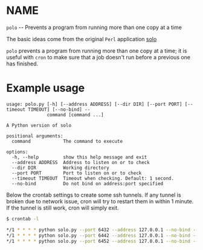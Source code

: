 # NAME

`polo` -- Prevents a program from running more than one copy at a time

The basic ideas come from the original `Perl` application [solo](https://github.com/timkay/solo)

`polo` prevents a program from running more than one copy at a time; it is useful with `cron` to make sure that a job doesn't run before a previous one has finished.

# Example usage

```
usage: polo.py [-h] [--address ADDRESS] [--dir DIR] [--port PORT] [--timeout TIMEOUT] [--no-bind] --
               command [command ...]

A Python version of solo

positional arguments:
  command            The command to execute

options:
  -h, --help         show this help message and exit
  --address ADDRESS  Address to listen on or to check
  --dir DIR          Working directory
  --port PORT        Port to listen on or to check
  --timeout TIMEOUT  Timeout when checking. Default: 1 second.
  --no-bind          Do not bind on address:port specified
```

Below the crontab settings to create some ssh tunnels. If any tunnel is broken due to network issue, cron will try to restart them in within 1 minute. If the tunnel is still work, cron will simply exit.

```bash
$ crontab -l

*/1 * * * * python solo.py --port 6432 --address 127.0.0.1 --no-bind -- /usr/bin/ssh zproxydev -fN
*/1 * * * * python solo.py --port 6442 --address 127.0.0.1 --no-bind -- /usr/bin/ssh zproxystaging -fN
*/1 * * * * python solo.py --port 6452 --address 127.0.0.1 --no-bind -- /usr/bin/ssh zproxyproduction -fN
```





